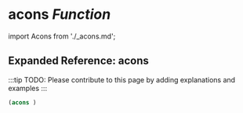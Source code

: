 # **acons** *Function*

import Acons from './_acons.md';

<Acons />

## Expanded Reference: acons

:::tip
TODO: Please contribute to this page by adding explanations and examples
:::

```lisp
(acons )
```
